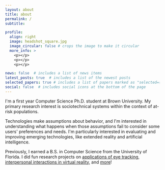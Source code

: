 ```yaml
---
layout: about
title: about
permalink: /
subtitle: 

profile:
  align: right
  image: headshot_square.jpg
  image_circular: false # crops the image to make it circular
  more_info: >
    <p></p>
    <p></p>
    <p></p>

news: false  # includes a list of news items
latest_posts: true  # includes a list of the newest posts
selected_papers: true # includes a list of papers marked as "selected={true}"
social: false  # includes social icons at the bottom of the page
---
```


I'm a first year Computer Science Ph.D. student at Brown University. My primary research interest is sociotechnical systems within the context of at-risk populations. 


Technologies make assumptions about behavior, and I'm interested in understanding what happens when those assumptions fail to consider some users' preferences and needs. I'm particularly interested in evaluating and improving emerging technologies, like extended reality and artificial intelligence.


Previously, I earned a B.S. in Computer Science from the University of Florida. I did fun research projects on [applications of eye tracking](https://klarubbio.github.io/projects/2_project/), [interpersonal interactions in virtual reality](https://klarubbio.github.io/projects/1_project/), and [more](https://klarubbio.github.io/projects/)!


